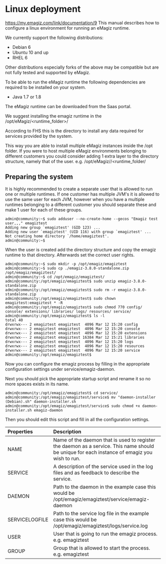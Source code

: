 # Linux deployment
https://my.emagiz.com/link/documentation/9
This manual describes how to configure a linux environment for running an eMagiz runtime.

We currently support the following distributions:

 

  - Debian 6
  - Ubuntu 10 and up
  - RHEL 6
 

Other distributions especially forks of the above may be compatible but are not fully tested and supported by eMagiz.

 

To be able to run the eMagiz runtime the following dependencies are required to be installed on your system.

 

  - Java 1.7 or 1.8
 

The eMagiz runtime can be downloaded from the Saas portal.

 

We suggest installing the emagiz runtime in the /opt/eMagiz/<runtime_folder>/

 

According to FHS this is the directory to install any data required for services provided by the system.

 

This way you are able to install multiple eMagiz instances inside the /opt folder. If you were to host multiple eMagiz environments belonging to different customers you could consider adding 1 extra layer to the directory structure, namely that of the user. e.g. /opt/eMagiz/<emagizUser>/<runtime_folder/

 

## Preparing the system  

It is highly recommended to create a separate user that is allowed to run one or multiple runtimes. If one customer has multiple JVM's it is allowed to use the same user for each JVM, however when you have a multiple runtimes belonging to a different customer you should separate these and make 1 user for each of these groups.

    admin@community:~$ sudo adduser --no-create-home --gecos "Emagiz test user,,," emagiztest
    Adding new group `emagiztest' (GID 123) ...
    Adding new user `emagiztest' (UID 116) with group `emagiztest' ...
    Not creating home directory `/home/emagiztest'.
    admin@community:~$    

When the user is created add the directory structure and copy the emagiz runtime to that directory. Afterwards set the correct user rights.

    admin@community:~$ sudo mkdir -p /opt/emagiz/emagiztest
    admin@community:~$ sudo cp ./emagiz-3.8.0-standalone.zip /opt/emagiz/emagiztest/
    admin@community:~$ cd /opt/emagiz/emagiztest/
    admin@community:/opt/emagiz/emagiztest$ sudo unzip emagiz-3.8.0-standalone.zip
    admin@community:/opt/emagiz/emagiztest$ sudo rm -r emagiz-3.8.0-standalone.zip
    admin@community:/opt/emagiz/emagiztest$ sudo chown emagiztest:emagiztest * -R
    admin@community:/opt/emagiz/emagiztest$ sudo chmod 770 config/ console/ extensions/ libraries/ logs/ resources/ service/
    admin@community:/opt/emagiz/emagiztest$ ls -l
    total 40
    drwxrwx--- 2 emagiztest emagiztest  4096 Mar 12 15:20 config
    drwxrwx--- 2 emagiztest emagiztest  4096 Mar 12 15:20 console
    drwxrwx--- 2 emagiztest emagiztest  4096 Mar 12 15:20 extensions
    drwxrwx--- 2 emagiztest emagiztest 16384 Mar 12 15:21 libraries
    drwxrwx--- 2 emagiztest emagiztest  4096 Mar 12 15:20 logs
    drwxrwx--- 2 emagiztest emagiztest  4096 Mar 12 15:20 resources
    drwxrwx--- 2 emagiztest emagiztest  4096 Mar 12 15:20 service
    admin@community:/opt/emagiz/emagiztest$
    
Now you can configure the emagiz process by filling in the appropriate configuration settings under service/emagiz-daemon.

Next you should pick the appropriate startup script and rename it so no more spaces exists in its name.

    admin@community:/opt/emagiz/emagiztest$ cd service/
    admin@community:/opt/emagiz/emagiztest/service$ mv "daemon-installer (Debian).sh" daemon-installer.sh
    admin@community:/opt/emagiz/emagiztest/service$ sudo chmod +x daemon-installer.sh emagiz-daemon  
    
Then you should edit this script and fill in all the configuration settings.

| Properties | Description |
| :--- | :---|
| NAME | Name of the daemon that is used to register the daemon as a service. This name should be unique for each instance of emagiz you wish to run. |
| SERVICE | A description of the service used in the log files and as feedback to describe the service. |
| DAEMON | Path to the daemon in the example case this would be /opt/emagiz/emagiztest/service/emagiz-daemon | 
| SERVICELOGFILE | Path to the service log file in the example case this would be /opt/emagiz/emagiztest/logs/service.log |
| USER | User that is going to run the emagiz process. e.g. emagiztest |
| GROUP | Group that is allowed to start the process. e.g. emagiztest | 
